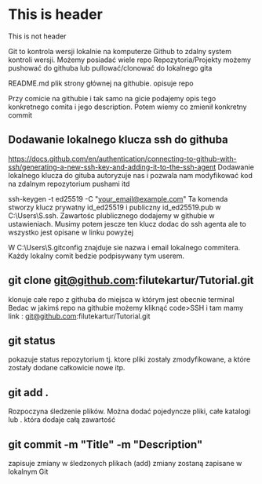 # This is header
This is not header

Git to kontrola wersji lokalnie na komputerze
Github to zdalny system kontroli wersji. Możemy posiadać wiele repo
Repozytoria/Projekty możemy pushować do githuba lub pullować/clonować do lokalnego gita

README.md plik strony głównej na githubie. opisuje repo

Przy comicie na githubie i tak samo na gicie podajemy opis tego konkretnego comita i jego description. Potem wiemy co zmienił konkretny commit

## Dodawanie lokalnego klucza ssh do githuba
https://docs.github.com/en/authentication/connecting-to-github-with-ssh/generating-a-new-ssh-key-and-adding-it-to-the-ssh-agent
Dodawanie lokalnego klucza do gituba autoryzuje nas i pozwala nam modyfikować kod na zdalnym repozytorium pushami itd

ssh-keygen -t ed25519 -C "your_email@example.com"
Ta komenda stworzy klucz prywatny id_ed25519 i publiczny id_ed25519.pub w C:\Users\S\.ssh. Zawartośc plublicznego dodajemy w githubie w ustawieniach.
Musimy potem jescze ten klucz dodac do ssh agenta ale to wszystko jest opisane w linku powyżej

W C:\Users\S\.gitconfig znajduje sie nazwa i email lokalnego commitera. Każdy lokalny comit bedzie podpisywany tym userem.


## git clone git@github.com:filutekartur/Tutorial.git
klonuje całe repo z githuba do miejsca w którym jest obecnie terminal
Bedac w jakimś repo na githubie możemy kliknąć code>SSH i tam mamy link : git@github.com:filutekartur/Tutorial.git

## git status
pokazuje status repozytorium tj. ktore pliki zostały zmodyfikowane, a które zostały dodane całkowicie nowe itp.


## git add .
Rozpoczyna śledzenie plików. Można dodać pojedyncze pliki, całe katalogi lub . która dodaje całą zawartość

## git commit -m "Title" -m "Description"
zapisuje zmiany w śledzonych plikach (add) zmiany zostaną zapisane w lokalnym Git 
